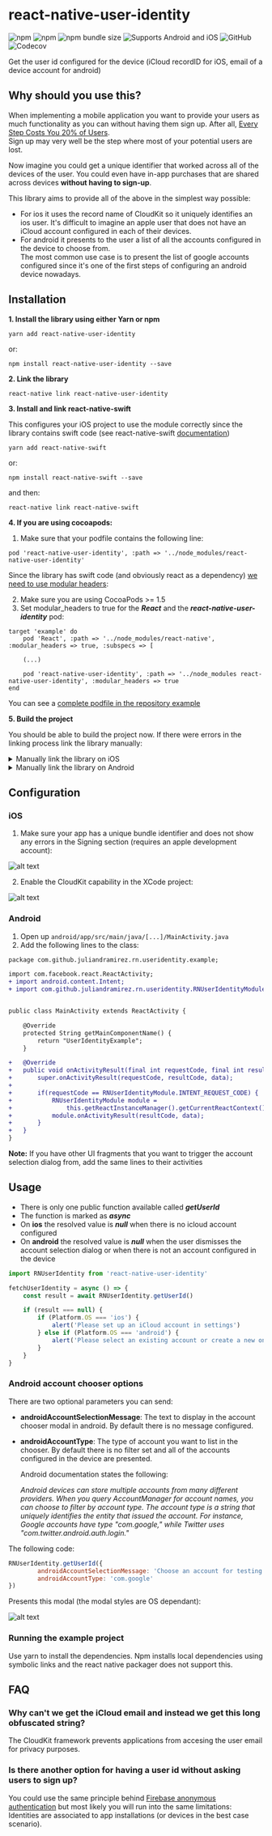 
# react-native-user-identity

![npm](https://img.shields.io/npm/v/react-native-user-identity.svg) ![npm](https://img.shields.io/npm/dt/react-native-user-identity) ![npm bundle size](https://img.shields.io/bundlephobia/minzip/react-native-user-identity.svg) ![Supports Android and iOS](https://img.shields.io/badge/platforms-android%20|%20ios-lightgrey.svg) ![GitHub](https://img.shields.io/github/license/juliandramirez/react-native-user-identity.svg) ![Codecov](https://img.shields.io/codecov/c/github/juliandramirez/react-native-user-identity.svg)

Get the user id configured for the device (iCloud recordID for iOS, email of a device account for android)

## Why should you use this?

When implementing a mobile application you want to provide your users as much functionality as you can without having them sign up. After all, [Every Step Costs You 20% of Users](https://medium.com/gabor/every-step-costs-you-20-of-users-b613a804c329). <br>
Sign up may very well be the step where most of your potential users are lost.

Now imagine you could get a unique identifier that worked across all of the devices of the user.
You could even have in-app purchases that are shared across devices **without having to sign-up**.

This library aims to provide all of the above in the simplest way possible:
* For ios it uses the record name of CloudKit so it uniquely identifies an ios user. It's difficult to imagine an apple user that does not have an iCloud account configured in each of their devices.
* For android it presents to the user a list of all the accounts configured in the device to choose from.<br>The most common use case is to present the list of google accounts configured since it's one of the first steps of configuring an android device nowadays.

## Installation
**1. Install the library using either Yarn or npm**
```
yarn add react-native-user-identity
```
or:
```
npm install react-native-user-identity --save
```
**2. Link the library**
```
react-native link react-native-user-identity
```
**3. Install and link react-native-swift** 

This configures your iOS project to use the module correctly since the library contains swift code (see react-native-swift [documentation](https://github.com/rhdeck/react-native-swift#how-it-works))
```
yarn add react-native-swift
```
or:
```
npm install react-native-swift --save
```
and then:
```
react-native link react-native-swift
```
**4. If you are using cocoapods:**
1. Make sure that your podfile contains the following line:
```
pod 'react-native-user-identity', :path => '../node_modules/react-native-user-identity'
```
Since the library has swift code (and obviously react as a dependency) [we need to use modular headers](http://blog.cocoapods.org/CocoaPods-1.5.0/):

2. Make sure you are using CocoaPods >= 1.5
3. Set modular_headers to true for the ***React*** and the ***react-native-user-identity*** pod:
```
target 'example' do
	pod 'React', :path => '../node_modules/react-native', :modular_headers => true, :subspecs => [
		
	(...)

	pod 'react-native-user-identity', :path => '../node_modules react-native-user-identity', :modular_headers => true
end
```
You can see a [complete podfile in the repository example](https://github.com/juliandramirez/react-native-user-identity/blob/master/example/ios/Podfile)

**5. Build the project**

You should be able to build the project now. If there were errors in the linking process link the library manually:
<details>
<summary>Manually link the library on iOS</summary>

1. Follow the [instructions in the React Native documentation](https://facebook.github.io/react-native/docs/linking-libraries-ios#manual-linking)
2. Enable swift in the project:

    Because the iOS module uses Swift, if you are using a standard react-native application you need to add support for Swift in the project. This can be easily done by adding a swift file to the Xcode project – could be called dummy.swift and saying yes when prompted if you’d like to generate a bridging header.

</details>
<details>
<summary>Manually link the library on Android</summary>

1. Open up `android/app/src/main/java/[...]/MainActivity.java`
  - Add `import com.github.juliandramirez.rn.useridentity.RNUserIdentityPackage;` to the imports at the top of the file
  - Add `new RNUserIdentityPackage()` to the list returned by the `getPackages()` method
2. Append the following lines to `android/settings.gradle`:
  	```
  	include ':react-native-user-identity'
  	project(':react-native-user-identity').projectDir = new File(rootProject.projectDir, 	'../node_modules/react-native-user-identity/android')
  	```
3. Insert the following lines inside the dependencies block in `android/app/build.gradle`:
  	```
      compile project(':react-native-user-identity')
  	```


</details>

## Configuration

### iOS
1. Make sure your app has a unique bundle identifier and does not show any errors in the Signing section (requires an apple development account):

![alt text](https://raw.githubusercontent.com/juliandramirez/react-native-user-identity/master/docs/img/xcode-signing.png)

2. Enable the CloudKit capability in the XCode project:

![alt text](https://raw.githubusercontent.com/juliandramirez/react-native-user-identity/master/docs/img/xcode-cloudkit.png)

### Android

1. Open up `android/app/src/main/java/[...]/MainActivity.java`
2. Add the following lines to the class:

```diff
package com.github.juliandramirez.rn.useridentity.example;

import com.facebook.react.ReactActivity;
+ import android.content.Intent;
+ import com.github.juliandramirez.rn.useridentity.RNUserIdentityModule;


public class MainActivity extends ReactActivity {

    @Override
    protected String getMainComponentName() {
        return "UserIdentityExample";
    }

+   @Override
+   public void onActivityResult(final int requestCode, final int resultCode, final Intent data) {
+       super.onActivityResult(requestCode, resultCode, data);
+
+       if(requestCode == RNUserIdentityModule.INTENT_REQUEST_CODE) {
+           RNUserIdentityModule module = 
+               this.getReactInstanceManager().getCurrentReactContext().getNativeModule(RNUserIdentityModule.class);
+           module.onActivityResult(resultCode, data);
+       }
+   }    
}
```
**Note:**
If you have other UI fragments that you want to trigger the account selection dialog from, add the same lines to their activities

## Usage

* There is only one public function available called ***getUserId***
* The function is marked as ***async***
* On **ios** the resolved value is ***null*** when there is no icloud account configured 
* On **android** the resolved value is ***null*** when the user dismisses the account selection dialog or when there is not an account configured in the device

```javascript
import RNUserIdentity from 'react-native-user-identity'

fetchUserIdentity = async () => {
	const result = await RNUserIdentity.getUserId()

	if (result === null) {
		if (Platform.OS === 'ios') {
			alert('Please set up an iCloud account in settings')
		} else if (Platform.OS === 'android') {
			alert('Please select an existing account or create a new one')
		}
	}
}
```

### Android account chooser options

There are two optional parameters you can send:
* **androidAccountSelectionMessage**: The text to display in the account chooser modal in android. By default there is no message configured.
* **androidAccountType**: The type of account you want to list in the chooser. By default there is no filter set and all of the accounts configured in the device are presented.

  Android documentation states the following:

  *Android devices can store multiple accounts from many different providers. When you query AccountManager for account names, you can choose to filter by account type. The account type is a string that uniquely identifies the entity that issued the account. For instance, Google accounts have type "com.google," while Twitter uses "com.twitter.android.auth.login."*


The following code:

```javascript
RNUserIdentity.getUserId({
		androidAccountSelectionMessage: 'Choose an account for testing:',
		androidAccountType: 'com.google'
})
```

Presents this modal (the modal styles are OS dependant):

![alt text](https://raw.githubusercontent.com/juliandramirez/react-native-user-identity/master/docs/img/android-account-chooser.png)

### Running the example project

Use yarn to install the dependencies. Npm installs local dependencies using symbolic links and the react native packager does not support this.

## FAQ

### Why can't we get the iCloud email and instead we get this long obfuscated string?
The CloudKit framework prevents applications from accesing the user email for privacy purposes.

### Is there another option for having a user id without asking users to sign up?
You could use the same principle behind [Firebase anonymous authentication](https://firebase.google.com/docs/auth/web/anonymous-auth) but most likely you will run into the same limitations: Identities are associated to app installations (or devices in the best case scenario).
